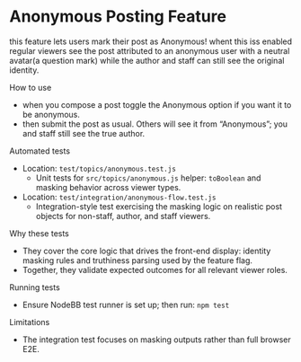 # Anonymous Posting Feature

this feature lets users mark their post as Anonymous! whent this iss enabled regular viewers see the post attributed to an anonymous user with a neutral avatar(a question mark) while the author and staff can still see the original identity.

How to use
- when you compose a post toggle the Anonymous option if you want it to be anonymous.
- then submit the post as usual. Others will see it from “Anonymous”; you and staff still see the true author.

Automated tests
- Location: `test/topics/anonymous.test.js`
  - Unit tests for `src/topics/anonymous.js` helper: `toBoolean` and masking behavior across viewer types.
- Location: `test/integration/anonymous-flow.test.js`
  - Integration-style test exercising the masking logic on realistic post objects for non-staff, author, and staff viewers.

Why these tests
- They cover the core logic that drives the front-end display: identity masking rules and truthiness parsing used by the feature flag.
- Together, they validate expected outcomes for all relevant viewer roles.

Running tests
- Ensure NodeBB test runner is set up; then run: `npm test`

Limitations
- The integration test focuses on masking outputs rather than full browser E2E. 
